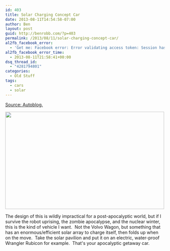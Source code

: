 ```yaml
---
id: 403
title: Solar Charging Concept Car
date: 2013-08-11T14:54:58-07:00
author: Ben
layout: post
guid: http://benrobb.com/?p=403
permalink: /2013/08/11/solar-charging-concept-car/
al2fb_facebook_error:
  - 'Get me: Facebook error: Error validating access token: Session has expired at unix time 1341796770. The current unix time is 1376258321.'
al2fb_facebook_error_time:
  - 2013-08-11T21:58:41+00:00
dsq_thread_id:
  - "4281794801"
categories:
  - Old Stuff
tags:
  - cars
  - solar
---
```

<a href="http://www.autoblog.com/2013/07/16/volvo-pure-tension-concept-folds-solar-charging-pavilion-into-tr/">Source: Autoblog.</a>
<p style="text-align: left;"><a href="http://www.autoblog.com/2013/07/16/volvo-pure-tension-concept-folds-solar-charging-pavilion-into-tr/"><img class="alignnone" src="https://benrobb.com/wp-content/uploads/2013/08/volvo-v60-pure-tension.jpg" alt="" width="502" height="307" /></a></p>
<p style="text-align: left;">The design of this is wildly impractical for a post-apocalyptic world, but if I survive the robot uprising, the zombie apocalypse, and the nuclear winter, this is the kind of vehicle I want.  Not the Volvo Wagon, but something that has an enormous/efficient solar array to charge itself, then folds up when on the move.  Take the solar pavilion and put it on an electric, water-proof Wrangler Rubicon for example.  That's your apocalyptic getaway car.</p>